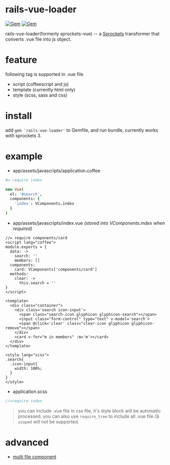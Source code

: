 # rails-vue-loader

[![Gem](https://img.shields.io/gem/v/sprockets-vue.svg)](https://rubygems.org/gems/sprockets-vue)
[![Gem](https://img.shields.io/gem/dt/sprockets-vue.svg)](https://rubygems.org/gems/sprockets-vue)

rails-vue-loader(formerly sprockets-vue) -- a [Sprockets](https://github.com/rails/sprockets) transformer that converts .vue file into js object.

# feature

following tag is supported in .vue file
* script (coffeescript and js)
* template (currently html only)
* style (scss, sass and css)

# install
add `gem 'rails-vue-loader'` to Gemfile, and run bundle, currently works with sprockets 3.

# example

* app/assets/javascripts/application.coffee

```coffee
#= require index

new Vue(
  el: '#search',
  components: {
    'index': VComponents.index
  }
)
```

* app/assets/javascripts/index.vue *(stored into VComponents.index when required)*
```vue
//= require components/card
<script lang="coffee">
module.exports = {
  data: ->
    search: ''
    members: []
  components:
    card: VComponents['components/card']
  methods:
    clear: ->
      this.search = ''
}
</script>

<template>
  <div class="container">
    <div class='search icon-input'>
      <span class="search-icon glyphicon glyphicon-search"></span>
      <input class="form-control" type="text" v-model='search'>
      <span @click='clear' class="clear-icon glyphicon glyphicon-remove"></span>
    </div>
    <card v-for="m in members" :m='m'></card>
  </div>
</template>

<style lang="scss">
.search{
  .icon-input{
    width: 100%;
  }
}
</style>
```

* application.scss
```scss
//=require index
```

> you can include .vue file in css file, it's style block will be automatic processed.
 you can also use `require_tree` to include all .vue file.😘
 `scoped` will not be supported. 

# advanced
* [multi file component](https://github.com/kikyous/sprockets-vue/wiki/multi-file-component)

